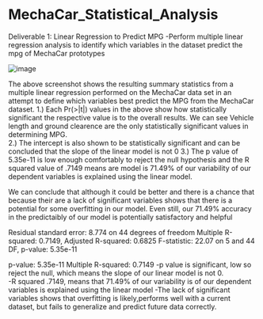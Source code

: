 # MechaCar_Statistical_Analysis

Deliverable 1: Linear Regression to Predict MPG
-Perform multiple linear regression analysis to identify which variables in the dataset predict the mpg of MechaCar prototypes

![image](https://user-images.githubusercontent.com/91917546/153768947-65f21f76-2fac-4abf-a940-d9729d92d887.png)

The above screenshot shows the resulting summary statistics from a multiple linear regression performed on the MechaCar data set in an attempt to define which variables best predict the MPG from the MechaCar dataset.
1.)  Each Pr(>|t|) values in the above show how statistically significant the respective value is to the overall results.  We can see Vehicle length and ground clearence are the only statistically significant values in determining MPG.  
2.)  The intercept is also shown to be statistically significant and can be concluded that the slope of the linear model is not 0
3.) The p value of  5.35e-11 is low enough comfortably to reject the null hypothesis and the R squared value of .7149 means are model is 71.49% of our variability of our dependent variables is explained using the linear model. 

We can conclude that although it could be better and there is a chance that because their are a lack of significant variables shows that there is a potential for some overfitting in our model.  Even still, our 71.49% accuracy in the predictaibly of our model is potentially satisfactory and helpful





Residual standard error: 8.774 on 44 degrees of freedom
Multiple R-squared:  0.7149,	Adjusted R-squared:  0.6825 
F-statistic: 22.07 on 5 and 44 DF,  p-value: 5.35e-11

p-value: 5.35e-11
Multiple R-squared:  0.7149
-p value is significant, low so reject the null, which means the slope of our linear model is not 0.  
-R squared .7149, means that 71.49% of our variability is of our dependent variables is explained using the linear model
-The lack of significant variables shows that overfitting is likely,performs well with a current dataset, but fails to generalize and predict future data correctly.
